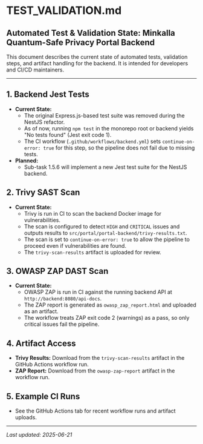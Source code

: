 # TEST_VALIDATION.md

## Automated Test & Validation State: Minkalla Quantum-Safe Privacy Portal Backend

This document describes the current state of automated tests, validation steps, and artifact handling for the backend. It is intended for developers and CI/CD maintainers.

---

## 1. Backend Jest Tests
- **Current State:**
  - The original Express.js-based test suite was removed during the NestJS refactor.
  - As of now, running `npm test` in the monorepo root or backend yields "No tests found" (Jest exit code 1).
  - The CI workflow (`.github/workflows/backend.yml`) sets `continue-on-error: true` for this step, so the pipeline does not fail due to missing tests.
- **Planned:**
  - Sub-task 1.5.6 will implement a new Jest test suite for the NestJS backend.

## 2. Trivy SAST Scan
- **Current State:**
  - Trivy is run in CI to scan the backend Docker image for vulnerabilities.
  - The scan is configured to detect `HIGH` and `CRITICAL` issues and outputs results to `src/portal/portal-backend/trivy-results.txt`.
  - The scan is set to `continue-on-error: true` to allow the pipeline to proceed even if vulnerabilities are found.
  - The `trivy-scan-results` artifact is uploaded for review.

## 3. OWASP ZAP DAST Scan
- **Current State:**
  - OWASP ZAP is run in CI against the running backend API at `http://backend:8080/api-docs`.
  - The ZAP report is generated as `owasp_zap_report.html` and uploaded as an artifact.
  - The workflow treats ZAP exit code 2 (warnings) as a pass, so only critical issues fail the pipeline.

## 4. Artifact Access
- **Trivy Results:** Download from the `trivy-scan-results` artifact in the GitHub Actions workflow run.
- **ZAP Report:** Download from the `owasp-zap-report` artifact in the workflow run.

## 5. Example CI Runs
- See the GitHub Actions tab for recent workflow runs and artifact uploads.

---

_Last updated: 2025-06-21_
